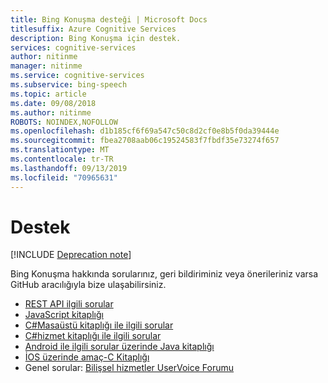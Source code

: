 ```yaml
---
title: Bing Konuşma desteği | Microsoft Docs
titlesuffix: Azure Cognitive Services
description: Bing Konuşma için destek.
services: cognitive-services
author: nitinme
manager: nitinme
ms.service: cognitive-services
ms.subservice: bing-speech
ms.topic: article
ms.date: 09/08/2018
ms.author: nitinme
ROBOTS: NOINDEX,NOFOLLOW
ms.openlocfilehash: d1b185cf6f69a547c50c8d2cf0e8b5f0da39444e
ms.sourcegitcommit: fbea2708aab06c19524583f7fbdf35e73274f657
ms.translationtype: MT
ms.contentlocale: tr-TR
ms.lasthandoff: 09/13/2019
ms.locfileid: "70965631"
---
```

# <a name="support"></a>Destek

[!INCLUDE [Deprecation note](../../../includes/cognitive-services-bing-speech-api-deprecation-note.md)]

Bing Konuşma hakkında sorularınız, geri bildiriminiz veya önerileriniz varsa GitHub aracılığıyla bize ulaşabilirsiniz.
 - [REST API ilgili sorular](https://github.com/Azure-Samples/SpeechToText-REST/issues)
 - [JavaScript kitaplığı](https://github.com/Azure-Samples/Cognitive-Speech-STT-JavaScript/issues)
 - [C#Masaüstü kitaplığı ile ilgili sorular](https://github.com/Azure-Samples/Cognitive-Speech-STT-Windows/issues)
 - [C#hizmet kitaplığı ile ilgili sorular](https://github.com/Azure-Samples/Cognitive-Speech-STT-ServiceLibrary/issues)
 - [Android ile ilgili sorular üzerinde Java kitaplığı](https://github.com/Azure-Samples/Cognitive-Speech-STT-Android/issues)
 - [İOS üzerinde amaç-C Kitaplığı](https://github.com/Azure-Samples/Cognitive-Speech-STT-iOS/issues)
 - Genel sorular: [Bilişsel hizmetler UserVoice Forumu](https://cognitive.uservoice.com/)
